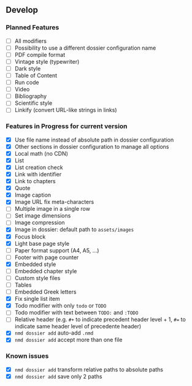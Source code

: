 ## Develop

### Planned Features

- [ ] All modifiers
- [ ] Possibility to use a different dossier configuration name
- [ ] PDF compile format
- [ ] Vintage style (typewriter)
- [ ] Dark style
- [ ] Table of Content
- [ ] Run code
- [ ] Video
- [ ] Bibliography
- [ ] Scientific style
- [ ] Linkify (convert URL-like strings in links)

### Features in Progress for current version

- [x] Use file name instead of absolute path in dossier configuration
- [x] Other sections in dossier configuration to manage all options
- [x] Local math (no CDN)
- [x] List
- [x] List creation check
- [x] Link with identifier
- [x] Link to chapters
- [x] Quote
- [x] Image caption
- [x] Image URL fix meta-characters
- [ ] Multiple image in a single row
- [ ] Set image dimensions
- [ ] Image compression
- [x] Image in dossier: default path to `assets/images`
- [x] Focus block
- [x] Light base page style
- [ ] Paper format support (A4, A5, ...)
- [ ] Footer with page counter
- [x] Embedded style
- [ ] Embedded chapter style
- [ ] Custom style files
- [ ] Tables
- [ ] Embedded Greek letters
- [x] Fix single list item
- [x] Todo modifier with only `todo` or `TODO`
- [ ] Todo modifier with text between `TODO:` and `:TODO`
- [ ] Relative header (e.g. `#+` to indicate precedent header level + 1, `#=` to indicate same header level of precedente header)
- [x] `nmd dossier add` auto-add `.nmd`
- [x] `nmd dossier add` accept more than one file

### Known issues

- [x] `nmd dossier add` transform relative paths to absolute paths
- [x] `nmd dossier add` save only 2 paths
